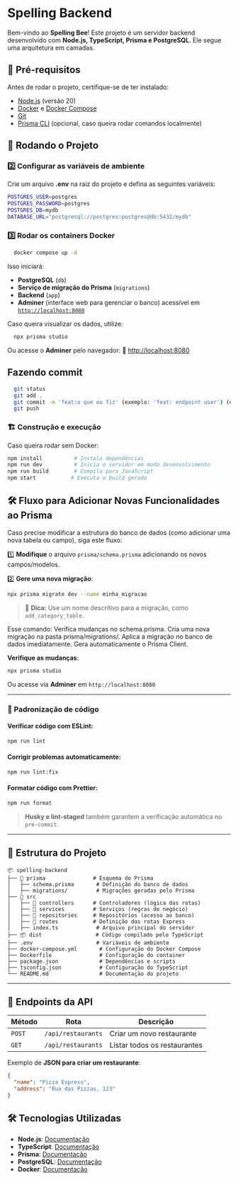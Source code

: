 # Spelling Backend

Bem-vindo ao **Spelling Bee**! Este projeto é um servidor backend desenvolvido com **Node.js, TypeScript, Prisma e PostgreSQL**. Ele segue uma arquitetura em camadas.

## 📌 **Pré-requisitos**

Antes de rodar o projeto, certifique-se de ter instalado:

- [Node.js](https://nodejs.org/) (versão 20)
- [Docker](https://www.docker.com/) e [Docker Compose](https://docs.docker.com/compose/)
- [Git](https://git-scm.com/)
- [Prisma CLI](https://www.prisma.io/docs/getting-started/quickstart) (opcional, caso queira rodar comandos localmente)

## 🚀 **Rodando o Projeto**

### **2️⃣ Configurar as variáveis de ambiente**

Crie um arquivo **.env** na raiz do projeto e defina as seguintes variáveis:

```sh
POSTGRES_USER=postgres
POSTGRES_PASSWORD=postgres
POSTGRES_DB=mydb
DATABASE_URL="postgresql://postgres:postgres@db:5432/mydb"
```

### **3️⃣ Rodar os containers Docker**

```sh
  docker compose up -d
```

Isso iniciará:

- **PostgreSQL** (`db`)
- **Serviço de migração do Prisma** (`migrations`)
- **Backend** (`app`)
- **Adminer** (interface web para gerenciar o banco) acessível em [`http://localhost:8080`](http://localhost:8080)

Caso queira visualizar os dados, utilize:

```sh
  npx prisma studio
```

Ou acesse o **Adminer** pelo navegador:
🔗 [http://localhost:8080](http://localhost:8080)


## **Fazendo commit**

```sh
  git status
  git add .
  git commit -m 'feat:o que eu fiz' (exemplo: 'feat: endpoint user') (exemplo com fix: 'fix: endpoint user')
  git push
```



### 🏗️ Construção e execução

Caso queira rodar sem Docker:

```sh
npm install          # Instala dependências
npm run dev          # Inicia o servidor em modo desenvolvimento
npm run build        # Compila para JavaScript
npm start           # Executa o build gerado
```

## 🛠 **Fluxo para Adicionar Novas Funcionalidades ao Prisma**

Caso precise modificar a estrutura do banco de dados (como adicionar uma nova tabela ou campo), siga este fluxo:

1️⃣ **Modifique** o arquivo `prisma/schema.prisma` adicionando os novos campos/modelos.

2️⃣ **Gere uma nova migração**:

```sh
npx prisma migrate dev --name minha_migracao
```

> 📌 **Dica:** Use um nome descritivo para a migração, como `add_category_table`.

Esse comando:
Verifica mudanças no schema.prisma.
Cria uma nova migração na pasta prisma/migrations/.
Aplica a migração no banco de dados imediatamente.
Gera automaticamente o Prisma Client.

**Verifique as mudanças**:

```sh
npx prisma studio
```

Ou acesse via **Adminer** em `http://localhost:8080`

---

### 🎨 Padronização de código

#### Verificar código com ESLint:

```sh
npm run lint
```

#### Corrigir problemas automaticamente:

```sh
npm run lint:fix
```

#### Formatar código com Prettier:

```sh
npm run format
```

> **Husky e lint-staged** também garantem a verificação automática no `pre-commit`.

---

## 📄 **Estrutura do Projeto**

```
📦 spelling-backend
├── 📂 prisma               # Esquema do Prisma
│   ├── schema.prisma       # Definição do banco de dados
│   ├── migrations/         # Migrações geradas pelo Prisma
├── 📂 src
│   ├── 📂 controllers      # Controladores (lógica das rotas)
│   ├── 📂 services         # Serviços (regras de negócio)
│   ├── 📂 repositories     # Repositórios (acesso ao banco)
│   ├── 📂 routes           # Definição das rotas Express
│   ├── index.ts            # Arquivo principal do servidor
├── 📦 dist                 # Código compilado pelo TypeScript
├── .env                    # Variáveis de ambiente
├── docker-compose.yml       # Configuração do Docker Compose
├── Dockerfile               # Configuração do container
├── package.json             # Dependências e scripts
├── tsconfig.json            # Configuração do TypeScript
└── README.md                # Documentação do projeto
```

---

## 📮 **Endpoints da API**

| Método | Rota               | Descrição                    |
| ------ | ------------------ | ---------------------------- |
| `POST` | `/api/restaurants` | Criar um novo restaurante    |
| `GET`  | `/api/restaurants` | Listar todos os restaurantes |

Exemplo de **JSON para criar um restaurante**:

```json
{
  "name": "Pizza Express",
  "address": "Rua das Pizzas, 123"
}
```

## 🛠 Tecnologias Utilizadas

- **Node.js**: [Documentação](https://nodejs.org/)
- **TypeScript**: [Documentação](https://www.typescriptlang.org/)
- **Prisma**: [Documentação](https://www.prisma.io/)
- **PostgreSQL**: [Documentação](https://www.postgresql.org/)
- **Docker**: [Documentação](https://www.docker.com/)
